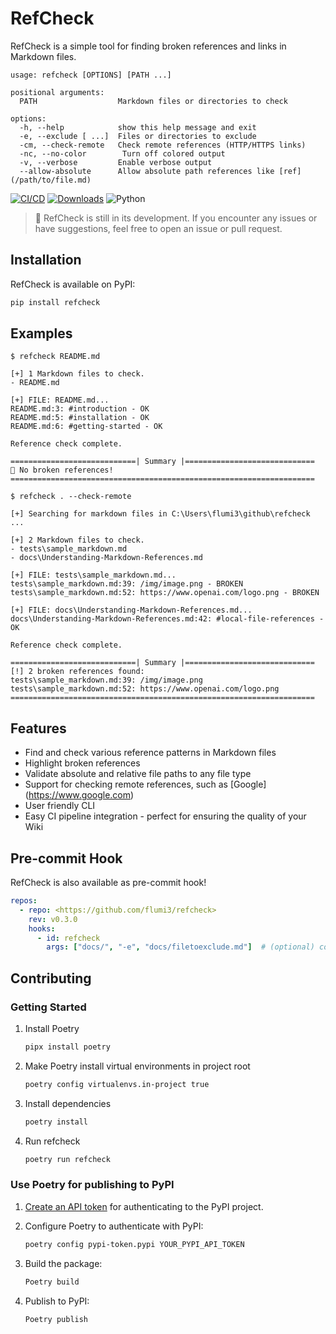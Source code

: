 # RefCheck

RefCheck is a simple tool for finding broken references and links in Markdown files.

```text
usage: refcheck [OPTIONS] [PATH ...]

positional arguments:
  PATH                  Markdown files or directories to check

options:
  -h, --help            show this help message and exit
  -e, --exclude [ ...]  Files or directories to exclude
  -cm, --check-remote   Check remote references (HTTP/HTTPS links)
  -nc, --no-color        Turn off colored output
  -v, --verbose         Enable verbose output
  --allow-absolute      Allow absolute path references like [ref](/path/to/file.md)
```

[![CI/CD](https://github.com/flumi3/refcheck/actions/workflows/ci-cd.yml/badge.svg)](https://github.com/flumi3/refcheck/actions/workflows/ci-cd.yml)
[![Downloads](https://static.pepy.tech/badge/refcheck)](https://pepy.tech/project/refcheck)
![Python](https://img.shields.io/badge/python-3.9+-blue.svg)

> :construction: RefCheck is still in its development. If you encounter any issues or have suggestions,
> feel free to open an issue or pull request.

## Installation

RefCheck is available on PyPI:

```bash
pip install refcheck
```

## Examples

```text
$ refcheck README.md

[+] 1 Markdown files to check.
- README.md

[+] FILE: README.md...
README.md:3: #introduction - OK
README.md:5: #installation - OK
README.md:6: #getting-started - OK

Reference check complete.

============================| Summary |=============================
🎉 No broken references!
====================================================================
```

```text
$ refcheck . --check-remote

[+] Searching for markdown files in C:\Users\flumi3\github\refcheck ...

[+] 2 Markdown files to check.
- tests\sample_markdown.md
- docs\Understanding-Markdown-References.md

[+] FILE: tests\sample_markdown.md...
tests\sample_markdown.md:39: /img/image.png - BROKEN
tests\sample_markdown.md:52: https://www.openai.com/logo.png - BROKEN

[+] FILE: docs\Understanding-Markdown-References.md...
docs\Understanding-Markdown-References.md:42: #local-file-references - OK

Reference check complete.

============================| Summary |=============================
[!] 2 broken references found:
tests\sample_markdown.md:39: /img/image.png
tests\sample_markdown.md:52: https://www.openai.com/logo.png
====================================================================
```

## Features

- Find and check various reference patterns in Markdown files
- Highlight broken references
- Validate absolute and relative file paths to any file type
- Support for checking remote references, such as \[Google\]\(<https://www.google.com>)
- User friendly CLI
- Easy CI pipeline integration - perfect for ensuring the quality of your Wiki

## Pre-commit Hook

RefCheck is also available as pre-commit hook!

```yaml
repos:
  - repo: <https://github.com/flumi3/refcheck>
    rev: v0.3.0
    hooks:
      - id: refcheck
        args: ["docs/", "-e", "docs/filetoexclude.md"]  # (optional) configure refcheck like this
```

## Contributing

### Getting Started

1. Install Poetry

   ```bash
   pipx install poetry
   ```

2. Make Poetry install virtual environments in project root

   ```bash
   poetry config virtualenvs.in-project true
   ```

3. Install dependencies

   ```bash
   poetry install
   ```

4. Run refcheck

   ```bash
   poetry run refcheck
   ```

### Use Poetry for publishing to PyPI

1. [Create an API token](https://pypi.org/manage/account/publishing/) for authenticating to the PyPI project.

2. Configure Poetry to authenticate with PyPI:

   ```bash
   poetry config pypi-token.pypi YOUR_PYPI_API_TOKEN
   ```

3. Build the package:

   ```bash
   Poetry build
   ```

4. Publish to PyPI:

   ```bash
   Poetry publish
   ```
